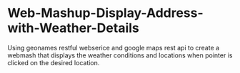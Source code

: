 # Web-Mashup-Display-Address-with-Weather-Details

Using geonames restful webserice and google maps rest api  to create a webmash that displays the weather conditions and locations when pointer is clicked on the desired location.